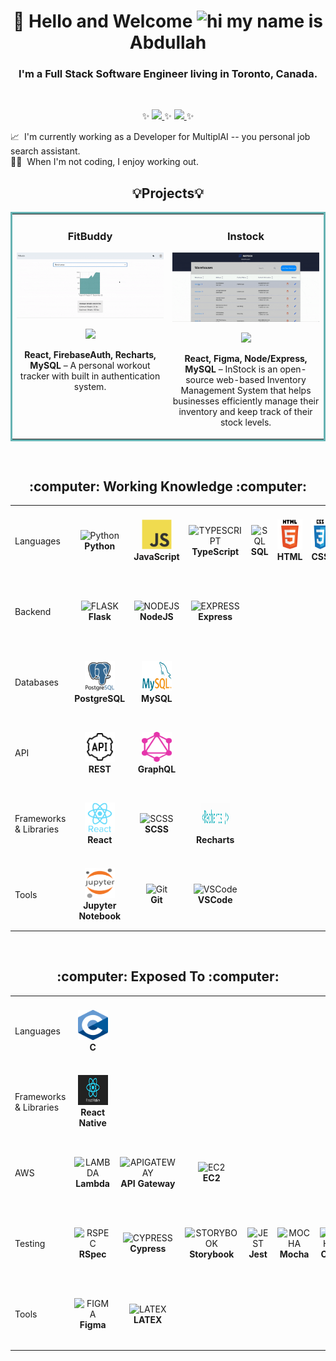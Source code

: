 <h1 align="center">👋 Hello and Welcome <img src="https://user-images.githubusercontent.com/1303154/88677602-1635ba80-d120-11ea-84d8-d263ba5fc3c0.gif" width="28px" height="28px" alt="hi"> my name is Abdullah </h1>

<h3 align="center">I'm a Full Stack Software Engineer living in Toronto, Canada.</h3>

<br/>
<p align="center">
  ✨
  <a target="_blank" href="https://www.linkedin.com/in/mrgreen95/](https://www.linkedin.com/in/abdullahim/" target="_blank">
    <img src="https://img.shields.io/badge/linkedin-%230077B5.svg?style=for-the-badge&logo=linkedin&logoColor=white"/>
  </a>
  ✨
  <a target="_blank" href="https://www.overleaf.com/read/gyzqqxqhgxqk">
    <img src="https://img.shields.io/badge/resume-243964?style=for-the-badge&logo=latex&logoColor=white">
  </a>
  ✨
</p>

📈&nbsp; I'm currently working as a Developer for MultiplAI -- you personal job search assistant.
<br/>
🏋️‍♀️&nbsp; When I'm not coding, I enjoy working out.

<section align="center">
<h2>💡Projects💡</h2>
<table bordercolor="#66b2b2">
  <tr>
    <td width="50%" valign="top">
      <h3>FitBuddy</h3>

![](ezgif.com-optimize.gif)

  <p>
  <a target="_blank" rel="noopener noreferrer" href="fitbuddy.ca">
    <img src="https://img.shields.io/badge/-website-green?style=for-the-badge&color=243964">
    
  </a>  
      </p>
        <p><strong>React, FirebaseAuth, Recharts, MySQL </strong> – A personal workout tracker with built in authentication system.</p>
    </td>
    <td width="50%" valign="top">
      <h3>Instock</h3>

![](Instock.gif)

  <p>
  <a target="_blank" rel="noopener noreferrer" href="https://github.com/JackDuluoz/RentProof](https://github.com/abdullah-25/InStock">
    <img src="https://img.shields.io/badge/Code-black?style=for-the-badge&logo=github">
  </a> 
      </p>
        <p><strong>React, Figma, Node/Express, MySQL</strong> – InStock is an open-source web-based Inventory Management System that helps businesses efficiently manage their inventory and keep track of their stock levels.</p>
    </td>
  </tr>
</table>
</section>

<br/>



<h2 align="center">:computer: Working Knowledge :computer:</h2>

<table>  
  <tr>
    <td>Languages</td>
    <td align="center" height="108" width="108">
      <img
        src="https://upload.wikimedia.org/wikipedia/commons/thumb/c/c3/Python-logo-notext.svg/1869px-Python-logo-notext.svg.png"
        width="48"
        height="48"
        alt="Python"
      />
      <br /><strong>Python</strong>
    </td>
    <td align="center" height="108" width="108">
      <img
        src="https://raw.githubusercontent.com/devicons/devicon/master/icons/javascript/javascript-original.svg"
        width="48"
        height="48"
        alt="JAVASCRIPT"
      />
      <br /><strong>JavaScript</strong>
    </td>
    <td align="center" height="108" width="108">
      <img
        src="https://titrias.com/files/2022/04/typescript.png"
        width="48"
        height="48"
        alt="TYPESCRIPT"
      />
      <br /><strong>TypeScript</strong>
    </td>
    <td align="center" height="108" width="108">
      <img
        src="https://upload.wikimedia.org/wikipedia/commons/8/87/Sql_data_base_with_logo.png"
        width="48"
        height="48"
        alt="SQL"
      />
      <br /><strong>SQL</strong>
    </td>
    <td align="center" height="108" width="108">
      <img
        src="https://raw.githubusercontent.com/devicons/devicon/master/icons/html5/html5-original-wordmark.svg"
        width="48"
        height="48"
        alt="HTML"
      />
      <br /><strong>HTML</strong>
    </td>
    <td align="center" height="108" width="108">
      <img
        src="https://raw.githubusercontent.com/devicons/devicon/master/icons/css3/css3-original-wordmark.svg"
        width="48"
        height="48"
        alt="CSS"
      />
      <br /><strong>CSS</strong>
    </td>
  </tr>

  <tr>
    <td>Backend</td>
    <td align="center" height="108" width="108">
      <img
        src="https://flask.palletsprojects.com/en/2.3.x/_static/flask-vertical.png"
        width="48"
        height="48"
        alt="FLASK"
      />
      <br /><strong>Flask</strong>
    </td>
    <td align="center" height="108" width="108">
      <img
        src="https://cdn.freebiesupply.com/logos/large/2x/nodejs-icon-logo-png-transparent.png"
        width="48"
        height="48"
        alt="NODEJS"
      />
      <br /><strong>NodeJS</strong>
    </td>
    <td align="center" height="108" width="108">
      <img
        src="https://jsurt.github.io/jacks-portfolio/images/color-express-icon%20(1).png"
        width="48"
        height="48"
        alt="EXPRESS"
      />
      <br /><strong>Express</strong>
    </td>
  </tr>
   
  <tr>
    <td>Databases</td>
    <td align="center" height="108" width="108">
      <img
        src="https://raw.githubusercontent.com/devicons/devicon/master/icons/postgresql/postgresql-original-wordmark.svg"
        width="48"
        height="48"
        alt="POSTGRESQL"
      />
      <br /><strong>PostgreSQL</strong>
    </td>  
     <td align="center" height="108" width="108">
      <img
        src="logo-mysql-170x115.png"
        width="48"
        height="48"
        alt="POSTGRESQL"
      />
      <br /><strong>MySQL</strong>
    </td>  
  </tr>
  
   <tr>
    <td>API</td>
    <td align="center" height="108" width="108">
      <img
        src="icons8-rest-api-50.png"
        width="48"
        height="48"
        alt="REST"
      />
      <br /><strong>REST</strong>
    </td>  
     <td align="center" height="108" width="108">
      <img
        src="graphql.png"
        width="48"
        height="48"
        alt="POSTGRESQL"
      />
      <br /><strong>GraphQL</strong>
    </td>  
  </tr>
 

 

  <tr>
    <td>Frameworks & Libraries</td>
    <td align="center" height="108" width="108">
      <img
        src="https://raw.githubusercontent.com/devicons/devicon/master/icons/react/react-original-wordmark.svg"
        width="48"
        height="48"
        alt="REACT"
      />
      <br /><strong>React</strong>
    </td>
    <td align="center" height="108" width="108">
      <img
        src="https://sass-lang.com/assets/img/styleguide/seal-color.png"
        width="48"
        height="48"
        alt="SCSS"
      />
      <br /><strong>SCSS</strong>
    </td>
    <td align="center" height="108" width="118">
      <img
        src="recharts.png"
        width="48"
        height="48"
        alt="Recharts"
      />
      <br /><strong>Recharts</strong>
    </td>
    
  </tr>
  
  <tr>
    <td>Tools</td>
    <td align="center" height="108" width="108">
      <img
        src="jupyter.png"
        width="48"
        height="48"
        alt="Jupyter Notebook"
      />
      <br /><strong>Jupyter Notebook</strong>
    </td>
    <td align="center" height="108" width="108">
      <img
        src="https://www.vectorlogo.zone/logos/git-scm/git-scm-icon.svg"
        width="48"
        height="48"
        alt="Git"
      />
      <br /><strong>Git</strong>
    </td>
    <td align="center" height="108" width="108">
      <img
        src="https://cdn.icon-icons.com/icons2/2107/PNG/512/file_type_vscode_icon_130084.png"
        width="48"
        height="48"
        alt="VSCode"
      />
      <br /><strong>VSCode</strong>
    </td>    
  </tr>   
</table>

<br >

<h2 align="center">:computer: Exposed To :computer:</h2>

<table>  
  <tr>
    <td>Languages</td>
    <td align="center" height="108" width="108">
      <img
        src="C.png"
        width="48"
        height="48"
        alt="RUBY"
      />
      <br /><strong>C</strong>
    </td>
  </tr>
    
  <tr>
    <td>Frameworks & Libraries</td>
    <td align="center" height="108" width="108">
      <img
        src="react-native.png"
        width="48"
        height="48"
        alt="RAILS"
      />
      <br /><strong>React Native</strong>
    </td>
  
  <tr>
     <td>AWS</td>
    <td align="center" height="108" width="108">
      <img
        src="https://cdn.worldvectorlogo.com/logos/aws-lambda.svg"
        width="48"
        height="48"
        alt="LAMBDA"
      />
      <br /><strong>Lambda</strong>
    </td>
    <td align="center" height="108" width="108">
      <img
        src="https://static-00.iconduck.com/assets.00/aws-api-gateway-icon-423x512-70e4i3mi.png"
        width="48"
        height="48"
        alt="APIGATEWAY"
      />
      <br /><strong>API Gateway</strong>
    </td>
    <td align="center" height="108" width="108">
      <img
        src="https://www.bouncebacktech.com/assets/img/amzec2logo.png"
        width="48"
        height="48"
        alt="EC2"
      />
      <br /><strong>EC2</strong>
    </td>
 
 
  <tr>
    <td>Testing</td>
    <td align="center" height="108" width="108">
      <img
        src="https://cbabhusal.files.wordpress.com/2015/12/812ab30c5723956adcf8c1bbaf23e471143e1934.png"
        width="48"
        height="48"
        alt="RSPEC"
      />
      <br /><strong>RSpec</strong>
    </td>
    <td align="center" height="108" width="108">
      <img
        src="https://raw.githubusercontent.com/simple-icons/simple-icons/6e46ec1fc23b60c8fd0d2f2ff46db82e16dbd75f/icons/cypress.svg"
        width="48"
        height="48"
        alt="CYPRESS"
      />
      <br /><strong>Cypress</strong>
    </td>
    <td align="center" height="108" width="108">
      <img
        src="https://icons.veryicon.com/png/o/business/vscode-program-item-icon/storybook.png"
        width="48"
        height="48"
        alt="STORYBOOK"
      />
      <br /><strong>Storybook</strong>
    </td>
    <td align="center" height="108" width="108">
      <img
        src="https://www.vectorlogo.zone/logos/jestjsio/jestjsio-icon.svg"
        width="48"
        height="48"
        alt="JEST"
      />
      <br /><strong>Jest</strong>
    </td>
    <td align="center" height="108" width="108">
      <img
        src="https://www.vectorlogo.zone/logos/mochajs/mochajs-icon.svg"
        width="48"
        height="48"
        alt="MOCHA"
      />
      <br /><strong>Mocha</strong>
    </td>
    <td align="center" height="108" width="108">
      <img
        src="https://p7.hiclipart.com/preview/626/247/761/mocha-javascript-node-js-test-driven-development-assertion-chai-sheng.jpg"
        width="48"
        height="48"
        alt="CHAI"
      />
      <br /><strong>Chai</strong>
    </td>
  </tr>  
   
  <tr>
    <td>Tools</td>
    <td align="center" height="108" min-width="108">
      <img
        src="https://cdn-icons-png.flaticon.com/512/5968/5968705.png"
        width="48"
        height="48"
        alt="FIGMA"
      />
      <br /><strong>Figma</strong>
    </td>
    <td align="center" height="108" min-width="108">
      <img
        src="https://static.javatpoint.com/tutorial/latex/images/latex-tutorial.png"
        width="48"
        height="48"
        alt="LATEX"
      />
      <br /><strong>LATEX</strong>
    </td>
  </tr>   
</table>

<br >

</section>
